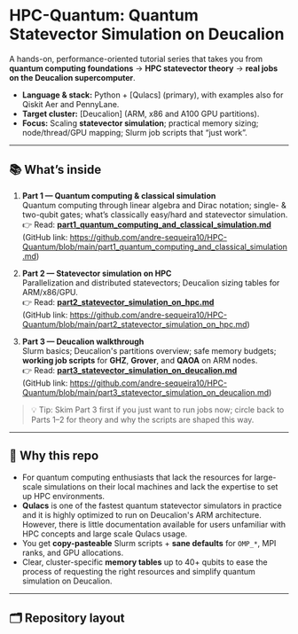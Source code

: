 # HPC-Quantum: Quantum Statevector Simulation on Deucalion

A hands-on, performance-oriented tutorial series that takes you from
**quantum computing foundations** → **HPC statevector theory** → **real jobs on the Deucalion supercomputer**.

- **Language & stack:** Python + [Qulacs] (primary), with examples also for Qiskit Aer and PennyLane.
- **Target cluster:** [Deucalion] (ARM, x86 and A100 GPU partitions).
- **Focus:** Scaling **statevector simulation**; practical memory sizing; node/thread/GPU mapping; Slurm job scripts that “just work”.

---

## 📚 What’s inside

1. **Part 1 — Quantum computing & classical simulation**  
   Quantum computing through linear algebra and Dirac notation; single- & two-qubit gates; what’s classically easy/hard and statevector simulation.  
   👉 Read: **[part1_quantum_computing_and_classical_simulation.md](part1_quantum_computing_and_classical_simulation.md)**  
   (GitHub link: https://github.com/andre-sequeira10/HPC-Quantum/blob/main/part1_quantum_computing_and_classical_simulation.md)

2. **Part 2 — Statevector simulation on HPC**  
   Parallelization and distributed statevectors; Deucalion sizing tables for ARM/x86/GPU.  
   👉 Read: **[part2_statevector_simulation_on_hpc.md](part2_statevector_simulation_on_hpc.md)**  
   (GitHub link: https://github.com/andre-sequeira10/HPC-Quantum/blob/main/part2_statevector_simulation_on_hpc.md)

3. **Part 3 — Deucalion walkthrough**  
   Slurm basics; Deucalion's partitions overview; safe memory budgets; **working job scripts** for **GHZ**, **Grover**, and **QAOA** on ARM nodes.  
   👉 Read: **[part3_statevector_simulation_on_deucalion.md](part3_statevector_simulation_on_deucalion.md)**  
   (GitHub link: https://github.com/andre-sequeira10/HPC-Quantum/blob/main/part3_statevector_simulation_on_deucalion.md)

> 💡 Tip: Skim Part 3 first if you just want to run jobs now; circle back to Parts 1–2 for theory and why the scripts are shaped this way.

---

## 🔎 Why this repo

- For quantum computing enthusiasts that lack the resources for large-scale simulations on their local machines and lack the expertise to set up HPC environments.
- **Qulacs** is one of the fastest quantum statevector simulators in practice and it is highly optimized to run on Deucalion's ARM architecture. However, there is little documentation available for users unfamiliar with HPC concepts and large scale Qulacs usage.
- You get **copy-pasteable** Slurm scripts + **sane defaults** for `OMP_*`, MPI ranks, and GPU allocations.
- Clear, cluster-specific **memory tables** up to 40+ qubits to ease the process of requesting the right resources and simplify quantum simulation on Deucalion.

---

## 🗂️ Repository layout